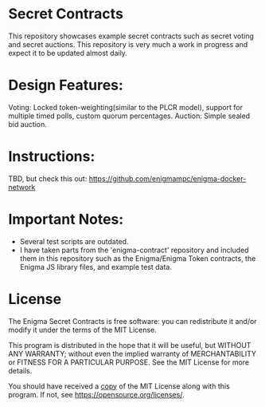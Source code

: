 # Secret Contracts

This repository showcases example secret contracts such as secret voting and secret auctions. This repository is very much a work in progress and expect it to be updated almost daily.

# Design Features:

Voting: Locked token-weighting(similar to the PLCR model), support for multiple timed polls, custom quorum percentages.
Auction: Simple sealed bid auction.

# Instructions:

TBD, but check this out: https://github.com/enigmampc/enigma-docker-network

# Important Notes:

* Several test scripts are outdated.
* I have taken parts from the 'enigma-contract' repository and included them in this repository such as the Enigma/Enigma Token contracts, the Enigma JS library files, and example test data.

# License

The Enigma Secret Contracts is free software: you can redistribute it and/or modify it under the terms of the MIT License.

This program is distributed in the hope that it will be useful, but WITHOUT ANY WARRANTY; without even the implied warranty of MERCHANTABILITY or FITNESS FOR A PARTICULAR PURPOSE.  See the MIT License for more details.

You should have received a [copy](LICENSE) of the MIT License along with this program.  If not, see <https://opensource.org/licenses/>.
